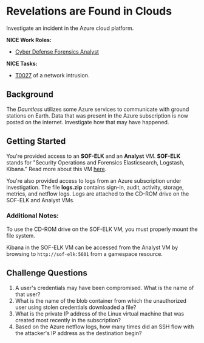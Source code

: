 # Revelations are Found in Clouds

Investigate an incident in the Azure cloud platform.

**NICE Work Roles:** 

- [Cyber Defense Forensics Analyst](https://niccs.cisa.gov/workforce-development/nice-framework)

 **NICE Tasks:**

- [T0027](https://niccs.cisa.gov/workforce-development/nice-framework) of a network intrusion.

## Background

The _Dauntless_ utilizes some Azure services to communicate with ground stations on Earth. Data that was present in the Azure subscription is now posted on the internet. Investigate how that may have happened. 

## Getting Started

You're provided access to an  **SOF-ELK** and an **Analyst** VM. **SOF-ELK** stands for "Security Operations and Forensics Elasticsearch, Logstash, Kibana." Read more about this VM [here](https://github.com/philhagen/sof-elk/blob/main/VM_README.md). 

You're also provided access to logs from an Azure subscription under investigation. The file **logs.zip** contains sign-in, audit, activity, storage, metrics, and netflow logs. Logs are attached to the CD-ROM drive on the SOF-ELK and Analyst VMs. 

### Additional Notes:

To use the CD-ROM drive on the SOF-ELK VM, you must properly mount the file system.

Kibana in the SOF-ELK VM can be accessed from the Analyst VM by browsing to `http://sof-elk:5601` from a gamespace resource.

## Challenge Questions

1. A user's credentials may have been compromised. What is the name of that user?  
2. What is the name of the blob container from which the unauthorized user using stolen credentials downloaded a file?  
3. What is the private IP address of the Linux virtual machine that was created most recently in the subscription?  
4. Based on the Azure netflow logs, how many times did an SSH flow with the attacker's IP address as the destination begin?  
